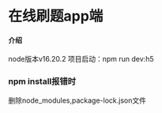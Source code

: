 # 在线刷题app端

#### 介绍
node版本v16.20.2
项目启动：npm run dev:h5
### npm install报错时
删除node_modules,package-lock.json文件